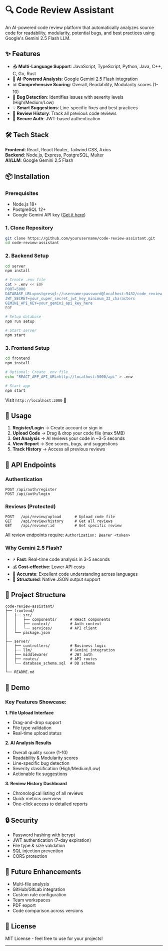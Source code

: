 # 🔍 Code Review Assistant

An AI-powered code review platform that automatically analyzes source code for readability, modularity, potential bugs, and best practices using Google's Gemini 2.5 Flash LLM.

## ✨ Features

- 📤 **Multi-Language Support**: JavaScript, TypeScript, Python, Java, C++, C, Go, Rust
- 🤖 **AI-Powered Analysis**: Google Gemini 2.5 Flash integration
- 📊 **Comprehensive Scoring**: Overall, Readability, Modularity scores (1-10)
- 🐛 **Bug Detection**: Identifies issues with severity levels (High/Medium/Low)
- 💡 **Smart Suggestions**: Line-specific fixes and best practices
- 📜 **Review History**: Track all previous code reviews
- 🔐 **Secure Auth**: JWT-based authentication

## 🛠 Tech Stack

**Frontend**: React, React Router, Tailwind CSS, Axios  
**Backend**: Node.js, Express, PostgreSQL, Multer  
**AI/LLM**: Google Gemini 2.5 Flash  

## 📦 Installation

### Prerequisites
- Node.js 18+
- PostgreSQL 12+
- Google Gemini API key ([Get it here](https://makersuite.google.com/app/apikey))

### 1. Clone Repository
```bash
git clone https://github.com/yourusername/code-review-assistant.git
cd code-review-assistant
```

### 2. Backend Setup
```bash
cd server
npm install

# Create .env file
cat > .env << EOF
PORT=5000
DATABASE_URL=postgresql://username:password@localhost:5432/code_review_db
JWT_SECRET=your_super_secret_jwt_key_minimum_32_characters
GEMINI_API_KEY=your_gemini_api_key_here
EOF

# Setup database
npm run setup

# Start server
npm start
```

### 3. Frontend Setup
```bash
cd frontend
npm install

# Optional: Create .env file
echo "REACT_APP_API_URL=http://localhost:5000/api" > .env

# Start app
npm start
```

Visit `http://localhost:3000` 🚀

## 🎯 Usage

1. **Register/Login** → Create account or sign in
2. **Upload Code** → Drag & drop your code file (max 5MB)
3. **Get Analysis** → AI reviews your code in ~3-5 seconds
4. **View Report** → See scores, bugs, and suggestions
5. **Track History** → Access all previous reviews

## 📡 API Endpoints

### Authentication
```http
POST /api/auth/register
POST /api/auth/login
```

### Reviews (Protected)
```http
POST   /api/review/upload      # Upload code file
GET    /api/review/history     # Get all reviews
GET    /api/review/:id         # Get specific review
```

All review endpoints require: `Authorization: Bearer <token>`

### Why Gemini 2.5 Flash?
- ⚡ **Fast**: Real-time code analysis in 3-5 seconds
- 💰 **Cost-effective**: Lower API costs
- 🎯 **Accurate**: Excellent code understanding across languages
- 📝 **Structured**: Native JSON output support

## 📁 Project Structure

```
code-review-assistant/
├── frontend/
│   ├── src/
│   │   ├── components/      # React components
│   │   ├── context/         # Auth context
│   │   └── services/        # API client
│   └── package.json
│
├── server/
│   ├── controllers/         # Business logic
│   ├── llm/                 # Gemini integration
│   ├── middleware/          # JWT auth
│   ├── routes/              # API routes
│   └── database_schema.sql  # DB schema
│
└── README.md
```

## 🎥 Demo

### Key Features Showcase:

**1. File Upload Interface**
- Drag-and-drop support
- File type validation
- Real-time upload status

**2. AI Analysis Results**
- Overall quality score (1-10)
- Readability & Modularity scores
- Line-specific bug detection
- Severity classification (High/Medium/Low)
- Actionable fix suggestions

**3. Review History Dashboard**
- Chronological listing of all reviews
- Quick metrics overview
- One-click access to detailed reports

## 🔒 Security

- Password hashing with bcrypt
- JWT authentication (7-day expiration)
- File type & size validation
- SQL injection prevention
- CORS protection

## 🚀 Future Enhancements

- Multi-file analysis
- GitHub/GitLab integration
- Custom rule configuration
- Team workspaces
- PDF export
- Code comparison across versions

## 📄 License

MIT License - feel free to use for your projects!

---
